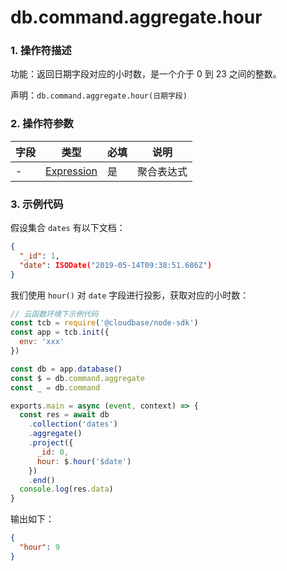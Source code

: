 # db.command.aggregate.hour

### 1. 操作符描述

功能：返回日期字段对应的小时数，是一个介于 0 到 23 之间的整数。

声明：`db.command.aggregate.hour(日期字段)`

### 2. 操作符参数

| 字段 | 类型                           | 必填 | 说明       |
| ---- | ------------------------------ | ---- | ---------- |
| -    | [Expression](../expression.md) | 是   | 聚合表达式 |

### 3. 示例代码

假设集合 `dates` 有以下文档：

```json
{
  "_id": 1,
  "date": ISODate("2019-05-14T09:38:51.686Z")
}
```

我们使用 `hour()` 对 `date` 字段进行投影，获取对应的小时数：

```javascript
// 云函数环境下示例代码
const tcb = require('@cloudbase/node-sdk')
const app = tcb.init({
  env: 'xxx'
})

const db = app.database()
const $ = db.command.aggregate
const _ = db.command

exports.main = async (event, context) => {
  const res = await db
    .collection('dates')
    .aggregate()
    .project({
      _id: 0,
      hour: $.hour('$date')
    })
    .end()
  console.log(res.data)
}
```

输出如下：

```json
{
  "hour": 9
}
```
